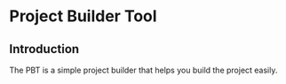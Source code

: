 # Project Builder Tool

## Introduction
The PBT is a simple project builder that helps you build the project easily.
